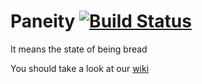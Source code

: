 # Paneity [![Build Status](https://travis-ci.org/reed-college/paneity.svg?branch=master)](https://travis-ci.org/reed-college/paneity)

It means the state of being bread 

You should take a look at our [wiki](https://github.com/reed-college/paneity/wiki)

